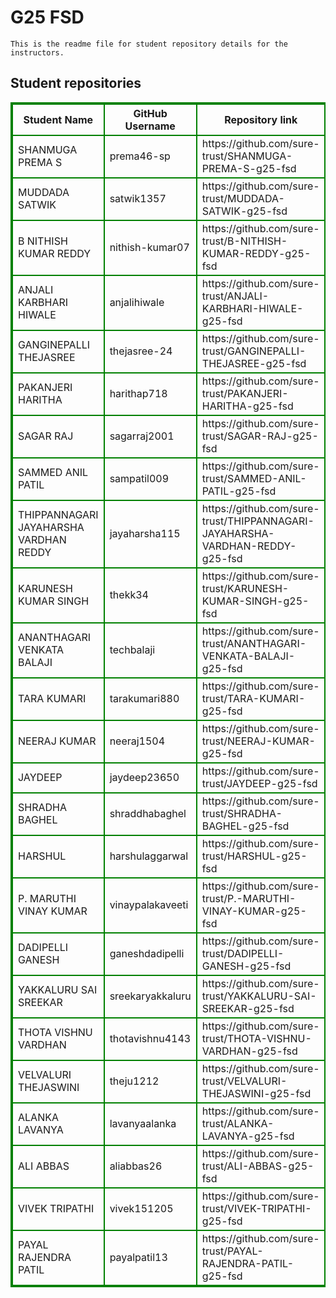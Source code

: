 # G25 FSD
    This is the readme file for student repository details for the instructors.
## Student repositories 
<table style="border : 2px solid green; width:100%;">
<tr >
<th style="border : 2px solid green;">Student Name</th>
<th style="border : 2px solid green;">GitHub Username</th>
<th style="border : 2px solid green;">Repository link</th>
</tr>
<tr style="border : 2px solid green;">
<td style="border : 2px solid green;">SHANMUGA PREMA S</td> 

<td style="border : 2px solid green;">prema46-sp</td> 

<td style="border : 2px solid green;">https://github.com/sure-trust/SHANMUGA-PREMA-S-g25-fsd</td> 
</tr>

<tr style="border : 2px solid green;">
<td style="border : 2px solid green;">MUDDADA SATWIK</td> 

<td style="border : 2px solid green;">satwik1357</td> 

<td style="border : 2px solid green;">https://github.com/sure-trust/MUDDADA-SATWIK-g25-fsd</td> 
</tr>

<tr style="border : 2px solid green;">
<td style="border : 2px solid green;">B NITHISH KUMAR REDDY</td> 

<td style="border : 2px solid green;">nithish-kumar07</td> 

<td style="border : 2px solid green;">https://github.com/sure-trust/B-NITHISH-KUMAR-REDDY-g25-fsd</td> 
</tr>

<tr style="border : 2px solid green;">
<td style="border : 2px solid green;">ANJALI KARBHARI HIWALE</td> 

<td style="border : 2px solid green;">anjalihiwale</td> 

<td style="border : 2px solid green;">https://github.com/sure-trust/ANJALI-KARBHARI-HIWALE-g25-fsd</td> 
</tr>

<tr style="border : 2px solid green;">
<td style="border : 2px solid green;">GANGINEPALLI THEJASREE</td> 

<td style="border : 2px solid green;">thejasree-24</td> 

<td style="border : 2px solid green;">https://github.com/sure-trust/GANGINEPALLI-THEJASREE-g25-fsd</td> 
</tr>

<tr style="border : 2px solid green;">
<td style="border : 2px solid green;">PAKANJERI HARITHA</td> 

<td style="border : 2px solid green;">harithap718</td> 

<td style="border : 2px solid green;">https://github.com/sure-trust/PAKANJERI-HARITHA-g25-fsd</td> 
</tr>

<tr style="border : 2px solid green;">
<td style="border : 2px solid green;">SAGAR RAJ</td> 

<td style="border : 2px solid green;">sagarraj2001</td> 

<td style="border : 2px solid green;">https://github.com/sure-trust/SAGAR-RAJ-g25-fsd</td> 
</tr>

<tr style="border : 2px solid green;">
<td style="border : 2px solid green;">SAMMED ANIL PATIL</td> 

<td style="border : 2px solid green;">sampatil009</td> 

<td style="border : 2px solid green;">https://github.com/sure-trust/SAMMED-ANIL-PATIL-g25-fsd</td> 
</tr>

<tr style="border : 2px solid green;">
<td style="border : 2px solid green;">THIPPANNAGARI JAYAHARSHA VARDHAN REDDY</td> 

<td style="border : 2px solid green;">jayaharsha115</td> 

<td style="border : 2px solid green;">https://github.com/sure-trust/THIPPANNAGARI-JAYAHARSHA-VARDHAN-REDDY-g25-fsd</td> 
</tr>

<tr style="border : 2px solid green;">
<td style="border : 2px solid green;">KARUNESH KUMAR SINGH</td> 

<td style="border : 2px solid green;">thekk34</td> 

<td style="border : 2px solid green;">https://github.com/sure-trust/KARUNESH-KUMAR-SINGH-g25-fsd</td> 
</tr>

<tr style="border : 2px solid green;">
<td style="border : 2px solid green;">ANANTHAGARI VENKATA BALAJI</td> 

<td style="border : 2px solid green;">techbalaji</td> 

<td style="border : 2px solid green;">https://github.com/sure-trust/ANANTHAGARI-VENKATA-BALAJI-g25-fsd</td> 
</tr>

<tr style="border : 2px solid green;">
<td style="border : 2px solid green;">TARA KUMARI</td> 

<td style="border : 2px solid green;">tarakumari880</td> 

<td style="border : 2px solid green;">https://github.com/sure-trust/TARA-KUMARI-g25-fsd</td> 
</tr>

<tr style="border : 2px solid green;">
<td style="border : 2px solid green;">NEERAJ KUMAR</td> 

<td style="border : 2px solid green;">neeraj1504</td> 

<td style="border : 2px solid green;">https://github.com/sure-trust/NEERAJ-KUMAR-g25-fsd</td> 
</tr>

<tr style="border : 2px solid green;">
<td style="border : 2px solid green;">JAYDEEP</td> 

<td style="border : 2px solid green;">jaydeep23650</td> 

<td style="border : 2px solid green;">https://github.com/sure-trust/JAYDEEP-g25-fsd</td> 
</tr>

<tr style="border : 2px solid green;">
<td style="border : 2px solid green;">SHRADHA BAGHEL</td> 

<td style="border : 2px solid green;">shraddhabaghel</td> 

<td style="border : 2px solid green;">https://github.com/sure-trust/SHRADHA-BAGHEL-g25-fsd</td> 
</tr>

<tr style="border : 2px solid green;">
<td style="border : 2px solid green;">HARSHUL</td> 

<td style="border : 2px solid green;">harshulaggarwal</td> 

<td style="border : 2px solid green;">https://github.com/sure-trust/HARSHUL-g25-fsd</td> 
</tr>

<tr style="border : 2px solid green;">
<td style="border : 2px solid green;">P. MARUTHI VINAY KUMAR</td> 

<td style="border : 2px solid green;">vinaypalakaveeti</td> 

<td style="border : 2px solid green;">https://github.com/sure-trust/P.-MARUTHI-VINAY-KUMAR-g25-fsd</td> 
</tr>

<tr style="border : 2px solid green;">
<td style="border : 2px solid green;">DADIPELLI GANESH</td> 

<td style="border : 2px solid green;">ganeshdadipelli</td> 

<td style="border : 2px solid green;">https://github.com/sure-trust/DADIPELLI-GANESH-g25-fsd</td> 
</tr>

<tr style="border : 2px solid green;">
<td style="border : 2px solid green;">YAKKALURU SAI SREEKAR</td> 

<td style="border : 2px solid green;">sreekaryakkaluru</td> 

<td style="border : 2px solid green;">https://github.com/sure-trust/YAKKALURU-SAI-SREEKAR-g25-fsd</td> 
</tr>

<tr style="border : 2px solid green;">
<td style="border : 2px solid green;">THOTA VISHNU VARDHAN</td> 

<td style="border : 2px solid green;">thotavishnu4143</td> 

<td style="border : 2px solid green;">https://github.com/sure-trust/THOTA-VISHNU-VARDHAN-g25-fsd</td> 
</tr>

<tr style="border : 2px solid green;">
<td style="border : 2px solid green;">VELVALURI THEJASWINI</td> 

<td style="border : 2px solid green;">theju1212</td> 

<td style="border : 2px solid green;">https://github.com/sure-trust/VELVALURI-THEJASWINI-g25-fsd</td> 
</tr>

<tr style="border : 2px solid green;">
<td style="border : 2px solid green;">ALANKA LAVANYA</td> 

<td style="border : 2px solid green;">lavanyaalanka</td> 

<td style="border : 2px solid green;">https://github.com/sure-trust/ALANKA-LAVANYA-g25-fsd</td> 
</tr>

<tr style="border : 2px solid green;">
<td style="border : 2px solid green;">ALI ABBAS</td> 

<td style="border : 2px solid green;">aliabbas26</td> 

<td style="border : 2px solid green;">https://github.com/sure-trust/ALI-ABBAS-g25-fsd</td> 
</tr>

<tr style="border : 2px solid green;">
<td style="border : 2px solid green;">VIVEK TRIPATHI</td> 

<td style="border : 2px solid green;">vivek151205</td> 

<td style="border : 2px solid green;">https://github.com/sure-trust/VIVEK-TRIPATHI-g25-fsd</td> 
</tr>

<tr style="border : 2px solid green;">
<td style="border : 2px solid green;">PAYAL RAJENDRA PATIL</td> 

<td style="border : 2px solid green;">payalpatil13</td> 

<td style="border : 2px solid green;">https://github.com/sure-trust/PAYAL-RAJENDRA-PATIL-g25-fsd</td> 
</tr>
